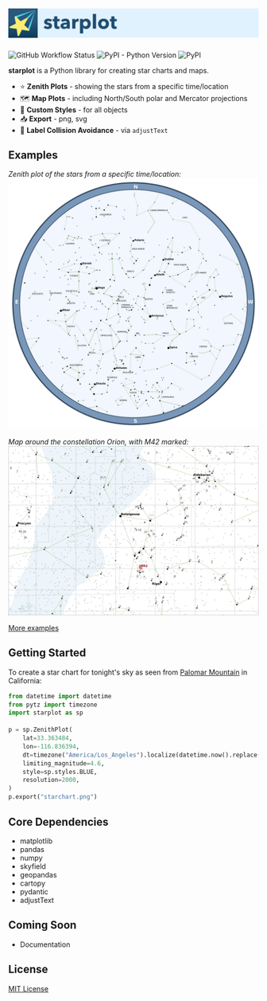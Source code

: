 # <img src="docs/images/banner.svg" width="900">
![GitHub Workflow Status](https://img.shields.io/github/actions/workflow/status/steveberardi/starplot/test.yml?style=for-the-badge)
![PyPI - Python Version](https://img.shields.io/pypi/pyversions/starplot?style=for-the-badge)
![PyPI](https://img.shields.io/pypi/v/starplot?style=for-the-badge)

**starplot** is a Python library for creating star charts and maps.

- ⭐ **Zenith Plots** - showing the stars from a specific time/location
- 🗺️ **Map Plots** - including North/South polar and Mercator projections
- 🎨 **Custom Styles** - for all objects
- 📥 **Export** - png, svg
- 🧭 **Label Collision Avoidance** - via `adjustText`

## Examples
*Zenith plot of the stars from a specific time/location:*
![starchart-blue](examples/starchart-blue.png)

*Map around the constellation Orion, with M42 marked:*
![map-orion](examples/mercator-orion.png)

[More examples](examples/)

## Getting Started

To create a star chart for tonight's sky as seen from [Palomar Mountain](https://en.wikipedia.org/wiki/Palomar_Mountain) in California:

```python
from datetime import datetime
from pytz import timezone
import starplot as sp

p = sp.ZenithPlot(
    lat=33.363484, 
    lon=-116.836394,
    dt=timezone("America/Los_Angeles").localize(datetime.now().replace(hour=22)),
    limiting_magnitude=4.6,
    style=sp.styles.BLUE,
    resolution=2000,
)
p.export("starchart.png")
```

## Core Dependencies

- matplotlib
- pandas
- numpy
- skyfield
- geopandas
- cartopy
- pydantic
- adjustText

## Coming Soon

- Documentation

## License
[MIT License](LICENSE)
